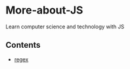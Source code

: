 # More-about-JS
Learn computer science and technology with JS

## Contents

* [regex](regex/README.md)